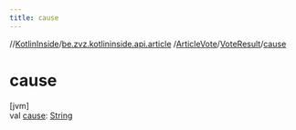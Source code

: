```yaml
---
title: cause
---
```

//[KotlinInside](../../../../index.html)/[be.zvz.kotlininside.api.article](../../index.html)
/[ArticleVote](../index.html)/[VoteResult](index.html)/[cause](cause.html)

# cause

[jvm]\
val [cause](cause.html): [String](https://kotlinlang.org/api/latest/jvm/stdlib/kotlin/-string/index.html)




